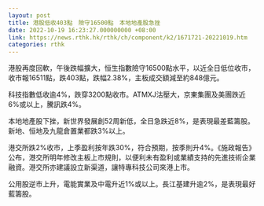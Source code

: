 ```yaml
---
layout: post
title: 港股低收403點　險守16500點　本地地產股急挫
date: 2022-10-19 16:23:27.000000000 +08:00
link: https://news.rthk.hk/rthk/ch/component/k2/1671721-20221019.htm
categories: rthk
---
```


港股再度回軟，午後跌幅擴大，恒生指數險守16500點水平，以近全日低位收市，收市報16511點，跌403點，跌幅2.38%，主板成交額減至約848億元。

科技指數低收逾4%，跌穿3200點收市。ATMXJ沽壓大，京東集團及美團跌近6%或以上，騰訊跌4%。

本地地產股下挫，新世界發展創52周新低，全日急跌近8%，是表現最差藍籌股。新地、恒地及九龍倉置業都跌3%以上。

港交所跌2%收市，上季盈利按年跌30%，符合預期，按季則升4%。《施政報告》公布，港交所明年修改主板上市規則，以便利未有盈利或業績支持的先進技術企業融資。港交所亦建議設立新渠道，讓特專科技公司來港上市。

公用股逆市上升，電能實業及中電升近1%或以上。長江基建升逾2%，是表現最好藍籌股。
